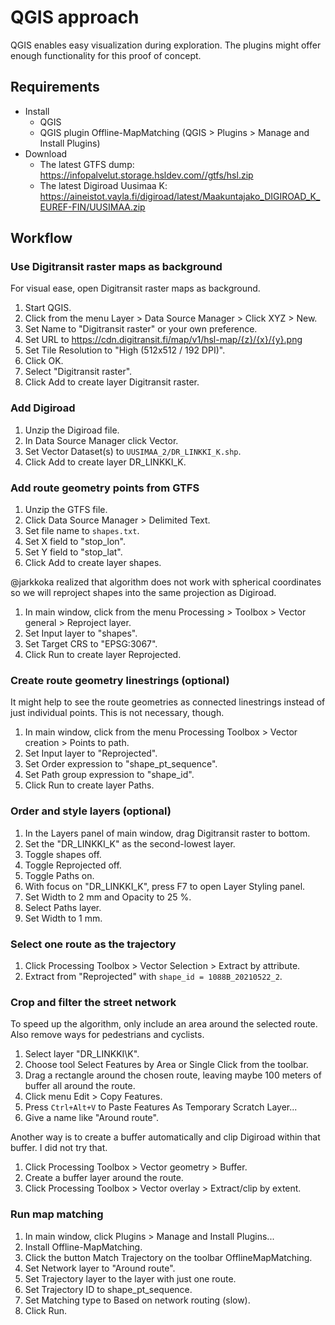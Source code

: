 # QGIS approach

QGIS enables easy visualization during exploration.
The plugins might offer enough functionality for this proof of concept.

## Requirements

- Install
  - QGIS
  - QGIS plugin Offline-MapMatching (QGIS > Plugins > Manage and Install Plugins)
- Download
  - The latest GTFS dump: <https://infopalvelut.storage.hsldev.com//gtfs/hsl.zip>
  - The latest Digiroad Uusimaa K: <https://aineistot.vayla.fi/digiroad/latest/Maakuntajako_DIGIROAD_K_EUREF-FIN/UUSIMAA.zip>

## Workflow

### Use Digitransit raster maps as background

For visual ease, open Digitransit raster maps as background.

1. Start QGIS.
1. Click from the menu Layer > Data Source Manager > Click XYZ > New.
1. Set Name to "Digitransit raster" or your own preference.
1. Set URL to <https://cdn.digitransit.fi/map/v1/hsl-map/{z}/{x}/{y}.png>
1. Set Tile Resolution to "High (512x512 / 192 DPI)".
1. Click OK.
1. Select "Digitransit raster".
1. Click Add to create layer Digitransit raster.

### Add Digiroad

1. Unzip the Digiroad file.
1. In Data Source Manager click Vector.
1. Set Vector Dataset(s) to `UUSIMAA_2/DR_LINKKI_K.shp`.
1. Click Add to create layer DR_LINKKI_K.

### Add route geometry points from GTFS

1. Unzip the GTFS file.
1. Click Data Source Manager > Delimited Text.
1. Set file name to `shapes.txt`.
1. Set X field to "stop_lon".
1. Set Y field to "stop_lat".
1. Click Add to create layer shapes.

@jarkkoka realized that algorithm does not work with spherical coordinates so we will reproject shapes into the same projection as Digiroad.

1. In main window, click from the menu Processing > Toolbox > Vector general > Reproject layer.
1. Set Input layer to "shapes".
1. Set Target CRS to "EPSG:3067".
1. Click Run to create layer Reprojected.

### Create route geometry linestrings (optional)

It might help to see the route geometries as connected linestrings instead of just individual points.
This is not necessary, though.

1. In main window, click from the menu Processing Toolbox > Vector creation > Points to path.
1. Set Input layer to "Reprojected".
1. Set Order expression to "shape_pt_sequence".
1. Set Path group expression to "shape_id".
1. Click Run to create layer Paths.

### Order and style layers (optional)

1. In the Layers panel of main window, drag Digitransit raster to bottom.
1. Set the "DR_LINKKI_K" as the second-lowest layer.
1. Toggle shapes off.
1. Toggle Reprojected off.
1. Toggle Paths on.
1. With focus on "DR_LINKKI_K", press F7 to open Layer Styling panel.
1. Set Width to 2 mm and Opacity to 25 %.
1. Select Paths layer.
1. Set Width to 1 mm.

### Select one route as the trajectory

1. Click Processing Toolbox > Vector Selection > Extract by attribute.
1. Extract from "Reprojected" with `shape_id = 1088B_20210522_2`.

### Crop and filter the street network

To speed up the algorithm, only include an area around the selected route.
Also remove ways for pedestrians and cyclists.

1. Select layer "DR_LINKKI\K".
1. Choose tool Select Features by Area or Single Click from the toolbar.
1. Drag a rectangle around the chosen route, leaving maybe 100 meters of buffer all around the route.
1. Click menu Edit > Copy Features.
1. Press `Ctrl+Alt+V` to Paste Features As Temporary Scratch Layer...
1. Give a name like "Around route".

Another way is to create a buffer automatically and clip Digiroad within that buffer.
I did not try that.

1. Click Processing Toolbox > Vector geometry > Buffer.
1. Create a buffer layer around the route.
1. Click Processing Toolbox > Vector overlay > Extract/clip by extent.

### Run map matching

1. In main window, click Plugins > Manage and Install Plugins...
1. Install Offline-MapMatching.
1. Click the button Match Trajectory on the toolbar OfflineMapMatching.
1. Set Network layer to "Around route".
1. Set Trajectory layer to the layer with just one route.
1. Set Trajectory ID to shape_pt_sequence.
1. Set Matching type to Based on network routing (slow).
1. Click Run.
